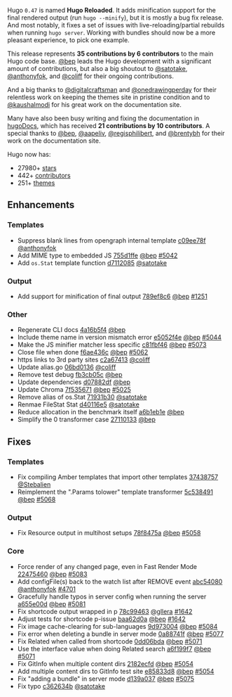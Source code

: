 Hugo `0.47` is named **Hugo Reloaded**. It adds minification support for the final rendered output (run `hugo --minify`), but it is mostly a bug fix release. And most notably, it fixes a set of issues with live-reloading/partial rebuilds when running `hugo server`. Working with bundles should now be a more pleasant experience, to pick one example.

This release represents **35 contributions by 6 contributors** to the main Hugo code base.
[@bep](https://github.com/bep) leads the Hugo development with a significant amount of contributions, but also a big shoutout to [@satotake](https://github.com/satotake), [@anthonyfok](https://github.com/anthonyfok), and [@coliff](https://github.com/coliff) for their ongoing contributions.

And a big thanks to [@digitalcraftsman](https://github.com/digitalcraftsman) and [@onedrawingperday](https://github.com/onedrawingperday)  for their relentless work on keeping the themes site in pristine condition and to [@kaushalmodi](https://github.com/kaushalmodi) for his great work on the documentation site.

Many have also been busy writing and fixing the documentation in [hugoDocs](https://github.com/gohugoio/hugoDocs), 
which has received **21 contributions by 10 contributors**. A special thanks to [@bep](https://github.com/bep), [@aapeliv](https://github.com/aapeliv), [@regisphilibert](https://github.com/regisphilibert), and [@brentybh](https://github.com/brentybh) for their work on the documentation site.


Hugo now has:

* 27980+ [stars](https://github.com/gohugoio/hugo/stargazers)
* 442+ [contributors](https://github.com/gohugoio/hugo/graphs/contributors)
* 251+ [themes](http://themes.gohugo.io/)

## Enhancements

### Templates

* Suppress blank lines from opengraph internal template [c09ee78f](https://github.com/gohugoio/hugo/commit/c09ee78fd235599d3fb794110cd75c024d80cfca) [@anthonyfok](https://github.com/anthonyfok) 
* Add MIME type to embedded JS [755d1ffe](https://github.com/gohugoio/hugo/commit/755d1ffe7a22d8ad83485240ff78cf25d501602f) [@bep](https://github.com/bep) [#5042](https://github.com/gohugoio/hugo/issues/5042)
* Add `os.Stat` template function [d7112085](https://github.com/gohugoio/hugo/commit/d71120852a8e14d0ea4d24de269fce041ef7b666) [@satotake](https://github.com/satotake) 

### Output

* Add support for minification of final output [789ef8c6](https://github.com/gohugoio/hugo/commit/789ef8c639e4621abd36da530bcb5942ac9297da) [@bep](https://github.com/bep) [#1251](https://github.com/gohugoio/hugo/issues/1251)

### Other

* Regenerate CLI docs [4a16b5f4](https://github.com/gohugoio/hugo/commit/4a16b5f4b0adbb31fee611c378de9d5526de2f86) [@bep](https://github.com/bep) 
* Include theme name in version mismatch error [e5052f4e](https://github.com/gohugoio/hugo/commit/e5052f4e09b6df590cddf2f8bc2c834fd3af3082) [@bep](https://github.com/bep) [#5044](https://github.com/gohugoio/hugo/issues/5044)
* Make the JS minifier matcher less specific [c81fbf46](https://github.com/gohugoio/hugo/commit/c81fbf4625ae7cc7dd3a7a526331ddfdf5237cc6) [@bep](https://github.com/bep) [#5073](https://github.com/gohugoio/hugo/issues/5073)
* Close file when done [f6ae436c](https://github.com/gohugoio/hugo/commit/f6ae436c5878bafeafa0bb2646a2c9b32c9b4380) [@bep](https://github.com/bep) [#5062](https://github.com/gohugoio/hugo/issues/5062)
* https links to 3rd party sites [c2a67413](https://github.com/gohugoio/hugo/commit/c2a6741394bc609a663522b245d3d75f0ad17da4) [@coliff](https://github.com/coliff) 
* Update alias.go [06bd0136](https://github.com/gohugoio/hugo/commit/06bd0136419ebd6727635716c7023494cc5a8257) [@coliff](https://github.com/coliff) 
* Remove test debug [fb3cb05c](https://github.com/gohugoio/hugo/commit/fb3cb05cc3dfc50370449f622fb0130ba7e0ced2) [@bep](https://github.com/bep) 
* Update dependencies [d07882df](https://github.com/gohugoio/hugo/commit/d07882dfb76a65cce79aaa6f27df71279cd30600) [@bep](https://github.com/bep) 
* Update Chroma [7f535671](https://github.com/gohugoio/hugo/commit/7f5356717d14079432365974e1424fc4ff5987c9) [@bep](https://github.com/bep) [#5025](https://github.com/gohugoio/hugo/issues/5025)
* Remove alias of os.Stat [71931b30](https://github.com/gohugoio/hugo/commit/71931b30b1813b146aaa60f5cdab16c0f9ebebdb) [@satotake](https://github.com/satotake) 
* Renmae FileStat Stat [d40116e5](https://github.com/gohugoio/hugo/commit/d40116e5f941e4734ed3bed69dce8ffe11fc76b2) [@satotake](https://github.com/satotake) 
* Reduce allocation in the benchmark itself [a6b1eb1e](https://github.com/gohugoio/hugo/commit/a6b1eb1e9150aa5c1c86fe7424cc4167d6f59a5a) [@bep](https://github.com/bep) 
* Simplify the 0 transformer case [27110133](https://github.com/gohugoio/hugo/commit/27110133ffca05feae2e11a9ff28a9a00f613350) [@bep](https://github.com/bep) 

## Fixes

### Templates

* Fix compiling Amber templates that import other templates [37438757](https://github.com/gohugoio/hugo/commit/37438757788d279c839506d54f460b2ab37db164) [@Stebalien](https://github.com/Stebalien) 
* Reimplement the ".Params tolower" template transformer [5c538491](https://github.com/gohugoio/hugo/commit/5c5384916e8f954f3ea66148ecceb3732584588e) [@bep](https://github.com/bep) [#5068](https://github.com/gohugoio/hugo/issues/5068)

### Output

* Fix Resource output in multihost setups [78f8475a](https://github.com/gohugoio/hugo/commit/78f8475a054a6277d37f13329afd240b00dc9408) [@bep](https://github.com/bep) [#5058](https://github.com/gohugoio/hugo/issues/5058)

### Core

* Force render of any changed page, even in Fast Render Mode [22475460](https://github.com/gohugoio/hugo/commit/2247546017c00201d2ce1232dd5303295451f1cc) [@bep](https://github.com/bep) [#5083](https://github.com/gohugoio/hugo/issues/5083)
* Add configFile(s) back to the watch list after REMOVE event [abc54080](https://github.com/gohugoio/hugo/commit/abc54080ec8c43e8989c081d934b59f0c9570c0b) [@anthonyfok](https://github.com/anthonyfok) [#4701](https://github.com/gohugoio/hugo/issues/4701)
* Gracefully handle typos in server config when running the server [a655e00d](https://github.com/gohugoio/hugo/commit/a655e00d702dbc20b3961b131b33ab21841b043d) [@bep](https://github.com/bep) [#5081](https://github.com/gohugoio/hugo/issues/5081)
* Fix shortcode output wrapped in p [78c99463](https://github.com/gohugoio/hugo/commit/78c99463fdd45c91af9933528d12d36a86dc6482) [@gllera](https://github.com/gllera) [#1642](https://github.com/gohugoio/hugo/issues/1642)
* Adjust tests for shortcode p-issue [baa62d0a](https://github.com/gohugoio/hugo/commit/baa62d0abbbf24a17d0aa800a4bb217f026c49ad) [@bep](https://github.com/bep) [#1642](https://github.com/gohugoio/hugo/issues/1642)
* Fix image cache-clearing for sub-languages [9d973004](https://github.com/gohugoio/hugo/commit/9d973004f5379cff2adda489566fe40683553c4c) [@bep](https://github.com/bep) [#5084](https://github.com/gohugoio/hugo/issues/5084)
* Fix error when deleting a bundle in server mode [0a88741f](https://github.com/gohugoio/hugo/commit/0a88741fe85f4f7aedc02ed748dfeb8ccc073dbf) [@bep](https://github.com/bep) [#5077](https://github.com/gohugoio/hugo/issues/5077)
* Fix Related when called from shortcode [0dd06bda](https://github.com/gohugoio/hugo/commit/0dd06bdac008aa81ec2e8f29ad8110dac0227011) [@bep](https://github.com/bep) [#5071](https://github.com/gohugoio/hugo/issues/5071)
* Use the interface value when doing Related search [a6f199f7](https://github.com/gohugoio/hugo/commit/a6f199f7a640161333608b4a843d701f7e182829) [@bep](https://github.com/bep) [#5071](https://github.com/gohugoio/hugo/issues/5071)
* Fix GitInfo when multiple content dirs [2182ecfd](https://github.com/gohugoio/hugo/commit/2182ecfd34a24521bf0e3c939627a55327eb1e19) [@bep](https://github.com/bep) [#5054](https://github.com/gohugoio/hugo/issues/5054)
* Add multiple content dirs to GitInfo test site [e85833d8](https://github.com/gohugoio/hugo/commit/e85833d868a902840c5ed1c90713256153b2548b) [@bep](https://github.com/bep) [#5054](https://github.com/gohugoio/hugo/issues/5054)
* Fix "adding a bundle" in server mode [d139a037](https://github.com/gohugoio/hugo/commit/d139a037d98e4b388687eecb7831758412247c58) [@bep](https://github.com/bep) [#5075](https://github.com/gohugoio/hugo/issues/5075)
* Fix typo [c362634b](https://github.com/gohugoio/hugo/commit/c362634b7d8802ea81b0b4341c800a9f78f7cd7c) [@satotake](https://github.com/satotake) 
